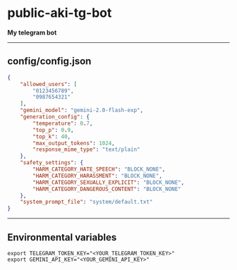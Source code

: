 # public-aki-tg-bot
**My telegram bot**

---

## config/config.json

```json
{
    "allowed_users": [
        "0123456789",
        "0987654321"
    ],
    "gemini_model": "gemini-2.0-flash-exp",
    "generation_config": {
        "temperature": 0.7,
        "top_p": 0.9,
        "top_k": 40,
        "max_output_tokens": 1024,
        "response_mime_type": "text/plain"
    },
    "safety_settings": {
        "HARM_CATEGORY_HATE_SPEECH": "BLOCK_NONE",
        "HARM_CATEGORY_HARASSMENT": "BLOCK_NONE",
        "HARM_CATEGORY_SEXUALLY_EXPLICIT": "BLOCK_NONE",
        "HARM_CATEGORY_DANGEROUS_CONTENT": "BLOCK_NONE"
    },
    "system_prompt_file": "system/default.txt"
}
```

---

## Environmental variables

```
export TELEGRAM_TOKEN_KEY="<YOUR_TELEGRAM_TOKEN_KEY>"
export GEMINI_API_KEY="<YOUR_GEMINI_API_KEY>"
```
